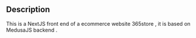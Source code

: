 ## Description

This is a NextJS front end of a ecommerce website 365store , it is based on MedusaJS backend .
